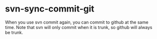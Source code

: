 # svn-sync-commit-git
When you use svn commit again, you can commit to github at the same time. Note that svn will only commit when it is trunk, so github will always be trunk.
